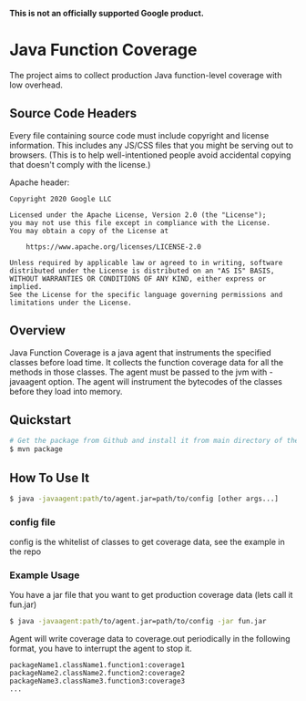 **This is not an officially supported Google product.**

# Java Function Coverage

The project aims to collect production Java function-level coverage with low overhead.

## Source Code Headers

Every file containing source code must include copyright and license
information. This includes any JS/CSS files that you might be serving out to
browsers. (This is to help well-intentioned people avoid accidental copying that
doesn't comply with the license.)

Apache header:

```
Copyright 2020 Google LLC

Licensed under the Apache License, Version 2.0 (the "License");
you may not use this file except in compliance with the License.
You may obtain a copy of the License at

    https://www.apache.org/licenses/LICENSE-2.0

Unless required by applicable law or agreed to in writing, software
distributed under the License is distributed on an "AS IS" BASIS,
WITHOUT WARRANTIES OR CONDITIONS OF ANY KIND, either express or implied.
See the License for the specific language governing permissions and
limitations under the License.
```

## Overview

Java Function Coverage is a java agent that instruments the specified classes before load time. It collects the function coverage data for all the methods in those classes. The agent must be passed to the jvm with -javaagent option. The agent will instrument the bytecodes of the classes before they load into memory. 

## Quickstart

```bash
# Get the package from Github and install it from main directory of the package
$ mvn package
```

## How To Use It

```bash
$ java -javaagent:path/to/agent.jar=path/to/config [other args...]
```

### config file

config is the whitelist of classes to get coverage data, see the example in the repo

### Example Usage

You have a jar file that you want to get production coverage data (lets call it fun.jar)

```bash
$ java -javaagent:path/to/agent.jar=path/to/config -jar fun.jar
```
Agent will write coverage data to coverage.out periodically in the following format, you have to interrupt the agent to stop it. 

```
packageName1.className1.function1:coverage1
packageName2.className2.function2:coverage2
packageName3.className3.function3:coverage3
...
```
